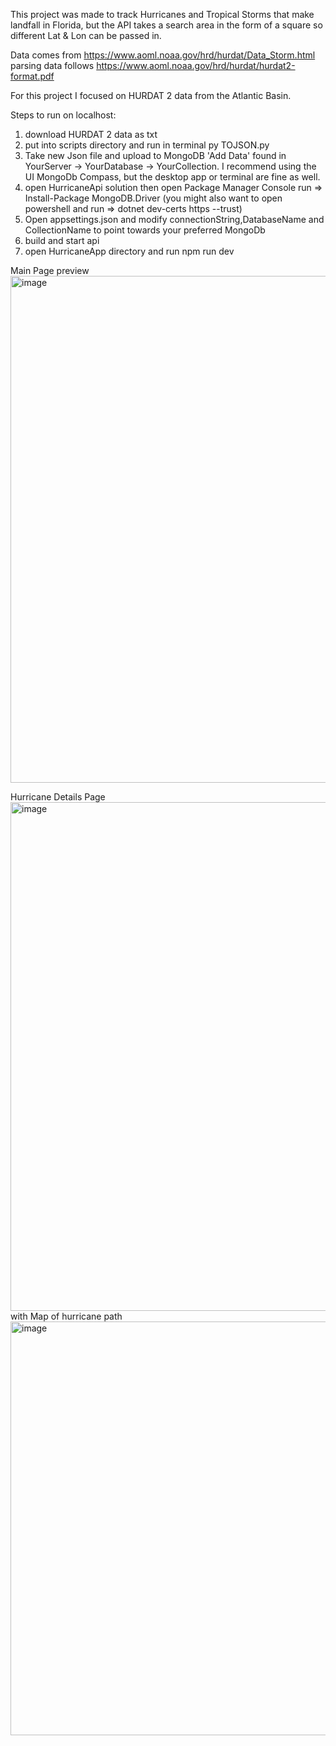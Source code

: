 This project was made to track Hurricanes and Tropical Storms that make landfall in Florida, but the API takes a search area in the form of a square so different Lat & Lon can be passed in. 

Data comes from https://www.aoml.noaa.gov/hrd/hurdat/Data_Storm.html
parsing data follows https://www.aoml.noaa.gov/hrd/hurdat/hurdat2-format.pdf

For this project I focused on HURDAT 2 data from the Atlantic Basin.


Steps to run on localhost:
1) download HURDAT 2 data as txt
2) put into scripts directory and run in terminal py TOJSON.py
3) Take new Json file and upload to MongoDB 'Add Data' found in YourServer -> YourDatabase -> YourCollection. I recommend using the UI MongoDb Compass, but the desktop app or terminal are fine as well. 
4) open HurricaneApi solution then open Package Manager Console run => Install-Package MongoDB.Driver (you might also want to open powershell and run => dotnet dev-certs https --trust)
5) Open appsettings.json and modify connectionString,DatabaseName and CollectionName to point towards your preferred MongoDb
6) build and start api
7) open HurricaneApp directory and run npm run dev


Main Page preview
<img width="1917" height="811" alt="image" src="https://github.com/user-attachments/assets/796a6420-0a9f-4ef4-8974-76e72913c768" />

Hurricane Details Page
<img width="1901" height="814" alt="image" src="https://github.com/user-attachments/assets/5d2ab756-a68f-4548-aa81-f339b36d4847" />
with Map of hurricane path
<img width="962" height="662" alt="image" src="https://github.com/user-attachments/assets/10a96081-a79f-4c4f-93cb-2be9a4a0f55e" />

